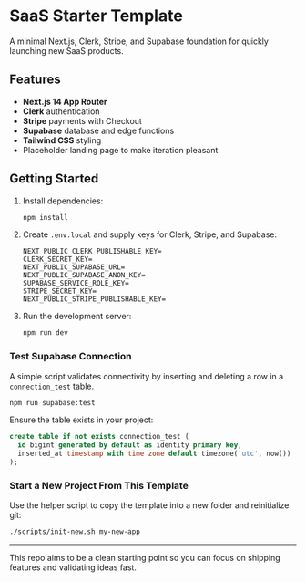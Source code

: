 # SaaS Starter Template

A minimal Next.js, Clerk, Stripe, and Supabase foundation for quickly launching new SaaS products.

## Features

- **Next.js 14 App Router**
- **Clerk** authentication
- **Stripe** payments with Checkout
- **Supabase** database and edge functions
- **Tailwind CSS** styling
- Placeholder landing page to make iteration pleasant

## Getting Started

1. Install dependencies:

   ```bash
   npm install
   ```

2. Create `.env.local` and supply keys for Clerk, Stripe, and Supabase:

   ```env
   NEXT_PUBLIC_CLERK_PUBLISHABLE_KEY=
   CLERK_SECRET_KEY=
   NEXT_PUBLIC_SUPABASE_URL=
   NEXT_PUBLIC_SUPABASE_ANON_KEY=
   SUPABASE_SERVICE_ROLE_KEY=
   STRIPE_SECRET_KEY=
   NEXT_PUBLIC_STRIPE_PUBLISHABLE_KEY=
   ```

3. Run the development server:

   ```bash
   npm run dev
   ```

### Test Supabase Connection

A simple script validates connectivity by inserting and deleting a row in a `connection_test` table.

```bash
npm run supabase:test
```

Ensure the table exists in your project:

```sql
create table if not exists connection_test (
  id bigint generated by default as identity primary key,
  inserted_at timestamp with time zone default timezone('utc', now())
);
```

### Start a New Project From This Template

Use the helper script to copy the template into a new folder and reinitialize git:

```bash
./scripts/init-new.sh my-new-app
```

---

This repo aims to be a clean starting point so you can focus on shipping features and validating ideas fast.

